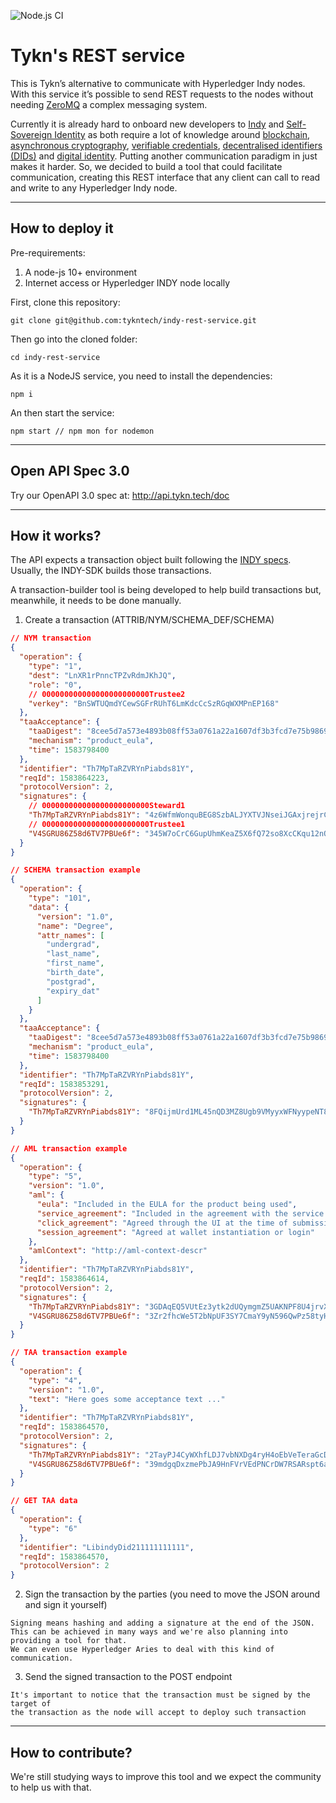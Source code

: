 ![Node.js CI](https://github.com/tykntech/indy-rest-service/workflows/Node.js%20CI/badge.svg?branch=master)

# Tykn's REST service

This is Tykn’s alternative to communicate with Hyperledger Indy nodes. With this service it’s possible to send REST requests to the nodes without needing [ZeroMQ](https://zeromq.org/) a complex messaging system. 

Currently it is already hard to onboard new developers to [Indy](https://www.hyperledger.org/projects/hyperledger-indy) and [Self-Sovereign Identity](https://sovrin.org/faq/what-is-self-sovereign-identity/) as both require a lot of knowledge around [blockchain](https://en.wikipedia.org/wiki/Blockchain), [asynchronous cryptography](https://en.wikipedia.org/wiki/Public-key_cryptography), [verifiable credentials](https://www.w3.org/TR/vc-data-model/), [decentralised identifiers (DIDs)](https://w3c-ccg.github.io/did-primer/)  and [digital identity](https://en.wikipedia.org/wiki/Digital_identity). Putting another communication paradigm in just makes it harder. So, we decided to build a tool that could facilitate communication, creating this REST interface that any client can call to read and write to any Hyperledger Indy node.


---
## How to deploy it

Pre-requirements:
1. A node-js 10+ environment
2. Internet access or Hyperledger INDY node locally

First, clone this repository:
```
git clone git@github.com:tykntech/indy-rest-service.git
```

Then go into the cloned folder:
```
cd indy-rest-service
```

As it is a NodeJS service, you need to install the dependencies:
```
npm i
```

An then start the service:
```
npm start // npm mon for nodemon
```
---
## Open API Spec 3.0

Try our OpenAPI 3.0 spec at: http://api.tykn.tech/doc

---
## How it works?

The API expects a transaction object built following the [INDY specs](https://readthedocs.org/projects/indy-node/downloads/pdf/latest/). Usually, the INDY-SDK builds those transactions.

A transaction-builder tool is being developed to help build transactions but, meanwhile, it needs to be done manually.

1. Create a transaction (ATTRIB/NYM/SCHEMA_DEF/SCHEMA)
```JSON
// NYM transaction
{
  "operation": {
    "type": "1",
    "dest": "LnXR1rPnncTPZvRdmJKhJQ",
    "role": "0",
    // 000000000000000000000000Trustee2
    "verkey": "BnSWTUQmdYCewSGFrRUhT6LmKdcCcSzRGqWXMPnEP168" 
  },
  "taaAcceptance": {
    "taaDigest": "8cee5d7a573e4893b08ff53a0761a22a1607df3b3fcd7e75b98696c92879641f",
    "mechanism": "product_eula",
    "time": 1583798400
  },
  "identifier": "Th7MpTaRZVRYnPiabds81Y",
  "reqId": 1583864223,
  "protocolVersion": 2,
  "signatures": {
    // 000000000000000000000000Steward1
    "Th7MpTaRZVRYnPiabds81Y": "4z6WfmWonquBEG8SzbALJYXTVJNseiJGAxjrejrCXduGACSCY1ViEMxPp3sjHSh9rHsF7byuvXQVbUpmPCqvmfDE", 
    // 000000000000000000000000Trustee1
    "V4SGRU86Z58d6TV7PBUe6f": "345W7oCrC6GupUhmKeaZ5X6fQ72so8XcCKqu12nQzMYWdZJWwRtABdwS9ZNpDVGW53f5no4HiDAz1ni4Dxe4gDmu" 
  }
}
``` 
```JSON
// SCHEMA transaction example
{
  "operation": {
    "type": "101",
    "data": {
      "version": "1.0",
      "name": "Degree",
      "attr_names": [
        "undergrad",
        "last_name",
        "first_name",
        "birth_date",
        "postgrad",
        "expiry_dat"
      ]
    }
  },
  "taaAcceptance": {
    "taaDigest": "8cee5d7a573e4893b08ff53a0761a22a1607df3b3fcd7e75b98696c92879641f",
    "mechanism": "product_eula",
    "time": 1583798400
  },
  "identifier": "Th7MpTaRZVRYnPiabds81Y",
  "reqId": 1583853291,
  "protocolVersion": 2,
  "signatures": {
    "Th7MpTaRZVRYnPiabds81Y": "8FQijmUrd1ML45nQD3MZ8Ugb9VMyyxWFNyypeNT8d4XKeP66d2VLNUE1SXMZB7PyhM6BU8ZDYJUPF4SAWJoiMoi"
  }
}
```
```JSON
// AML transaction example
{
  "operation": {
    "type": "5",
    "version": "1.0",
    "aml": {
      "eula": "Included in the EULA for the product being used",
      "service_agreement": "Included in the agreement with the service provider managing the transaction",
      "click_agreement": "Agreed through the UI at the time of submission",
      "session_agreement": "Agreed at wallet instantiation or login"
    },
    "amlContext": "http://aml-context-descr"
  },
  "identifier": "Th7MpTaRZVRYnPiabds81Y",
  "reqId": 1583864614,
  "protocolVersion": 2,
  "signatures": {
    "Th7MpTaRZVRYnPiabds81Y": "3GDAqEQ5VUtEz3ytk2dUQymgmZ5UAKNPF8U4jrvXfG53ZFCyTZ2FadV9xpVtiyVuFNbujoaupSRTBkAQJ1u7nXLZ",
    "V4SGRU86Z58d6TV7PBUe6f": "3Zr2fhcWe5T2bNpUF3SY7CmaY9yN596QwPz58tyHoXLLC7gjo2b1btWkqGDs6SGX1UDpLHky6pPebJFWAcCj1CWd"
  }
}
```
```JSON
// TAA transaction example
{
  "operation": {
    "type": "4",
    "version": "1.0",
    "text": "Here goes some acceptance text ..."
  },
  "identifier": "Th7MpTaRZVRYnPiabds81Y",
  "reqId": 1583864570,
  "protocolVersion": 2,
  "signatures": {
    "Th7MpTaRZVRYnPiabds81Y": "2TayPJ4CyWXhfLDJ7vbNXDg4ryH4oEbVeTeraGcDHXDgupaseedojiu7JsydPypWmiB8edGdtKEYasQcucnCAt4y",
    "V4SGRU86Z58d6TV7PBUe6f": "39mdgqDxzmePbJA9HnFVrVEdPNCrDW7RSARspt6aEzTvhVSdtbUnhti3D5ouCPgNox8EcP8TqhauZ8qjj2ke4Cew"
  }
}
```
```JSON
// GET TAA data
{
  "operation": {
    "type": "6"
  },
  "identifier": "LibindyDid211111111111",
  "reqId": 1583864570,
  "protocolVersion": 2
}
```
2. Sign the transaction by the parties (you need to move the JSON around and sign it yourself)
```
Signing means hashing and adding a signature at the end of the JSON. 
This can be achieved in many ways and we're also planning into providing a tool for that. 
We can even use Hyperledger Aries to deal with this kind of communication.
```
3. Send the signed transaction to the POST endpoint
```
It's important to notice that the transaction must be signed by the target of 
the transaction as the node will accept to deploy such transaction
```
---
## How to contribute?

We're still studying ways to improve this tool and we expect the community to help us with that.
